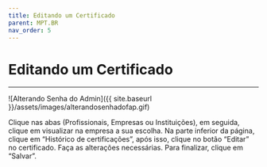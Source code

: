 ```yaml
---
title: Editando um Certificado
parent: MPT.BR
nav_order: 5
---
```


# Editando um Certificado
---

![Alterando Senha do Admin]({{ site.baseurl }}/assets/images/alterandosenhadofap.gif)

Clique nas abas (Profissionais, Empresas ou Instituições), em seguida, clique em visualizar na empresa a sua escolha. Na parte inferior da página, clique em “Histórico de certificações”, após isso, clique no botão “Editar” no certificado. Faça as alterações necessárias. Para finalizar, clique em “Salvar”.